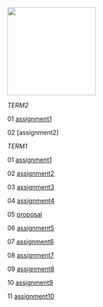 <img src="https://avatars1.githubusercontent.com/u/71982124?s=460&u=245e047f8f5db636ba90073ab0a6a4c2c4b8bf4d&v=4" width=200px length=200px>

*TERM2*

01 [assignment1](https://wordpress-552264-1774194.cloudwaysapps.com/) 

02 [assignment2]

*TERM1*

01 [assignment1](https://github.com/chuqing-1996/chuqing-1996.github.io/tree/main/assignments/assignment1) 

02 [assignment2](https://chuqing-1996.github.io/airtable/)

03 [assignment3](https://chuqing-1996.github.io/assign3/)

04 [assignment4](https://chuqing-1996.github.io/assignment4/)

05 [proposal](https://chuqing-1996.github.io/proposal)

06 [assignment5](https://chuqing-1996.github.io/assignment5/)

07 [assignment6](https://www.figma.com/file/J6jBJ4N3MtKNCTGlweCIZy/assignment6-chuqing?node-id=42%3A2)

08 [assignment7](https://chuqing-1996.github.io/chuqing-assignment7/)

09 [assignment8](https://www.figma.com/file/3dF5liZSYZdDL2k0QyZKqg/finalproject?node-id=0%3A1)

10 [assignment9](http://caderworld.net/as/index.html)

11 [assignment10](http://caderworld.net/as/index.html)
